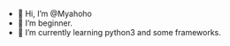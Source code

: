 - 👋 Hi, I’m @Myahoho
- 👀 I’m beginner.
- 🌱 I’m currently learning python3 and some frameworks.


<!---
Myahoho/Myahoho is a ✨ special ✨ repository because its `README.md` (this file) appears on your GitHub profile.
You can click the Preview link to take a look at your changes.
--->
